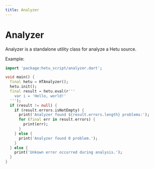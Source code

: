 ```yaml
---
title: Analyzer
---
```


# Analyzer

Analyzer is a standalone utility class for analyze a Hetu source.

Example:

```dart
import 'package:hetu_script/analyzer.dart';

void main() {
  final hetu = HTAnalyzer();
  hetu.init();
  final result = hetu.eval(r'''
    var i = 'Hello, world!'
  ''');
  if (result != null) {
    if (result.errors.isNotEmpty) {
      print('Analyzer found ${result.errors.length} problems:');
      for (final err in result.errors) {
        print(err);
      }
    } else {
      print('Analyzer found 0 problem.');
    }
  } else {
    print('Unkown error occurred during analysis.');
  }
}

```
